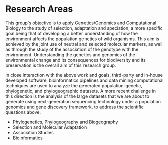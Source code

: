 Research Areas
==============

This group's objective is to apply Genetics/Genomics and Computational Biology to the study of selection, adaptation and speciation, a more specific goal being that of developing a better understanding of how the environment affects the population genetics of wild organisms. This aim is achieved by the joint use of neutral and selected molecular markers, as well as through the study of the association of the genotype with the environment.
Understanding the genetics and genomics of the environmental change and its consequences for biodiversity and its preservation is the overall aim of this research group.

In close interaction with the above work and goals, third-party and in-house developed software, bioinformatics pipelines and data mining computational techniques are used to analyze the generated population-genetic, phylogenetic, and phylogeographic datasets. A more recent challenge in this direction is the analysis of the large datasets that we are about to generate using next-generation sequencing technology under a population genomics and gene discovery framework, to address the scientific questions above.

 
* Phylogenetics, Phylogeography and Biogeography
* Selection and Molecular Adaptation
* Association Studies
* Bioinformatics